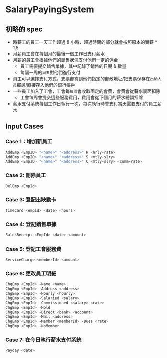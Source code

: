 # SalaryPayingSystem
## 初略的 spec
- 時薪工的員工一天工作超過 8 小時，超過時間的部分就會按照原本的實薪 * 1.5
- 月薪員工會在每個月的最後一個工作日支付薪水
- 月薪的員工會根據他們的銷售狀況支付他們一定的佣金
  - 員工需要提交銷售單據，其中記錄了銷售的日期 & 數量
  - 每隔一周的`周五`對他們進行支付
- 員工可以選擇支付方式，支票郵寄到他們指定的郵政地址/把支票保存在`出納人員`那邊/直接存入他們的銀行帳戶
- 一些員工加入了工會，工會每`每周`會收取固定的會費，會費會從薪水裏面扣除
  - 工會每周會提交這些服務費用，費用會從下個月的薪水總額扣除
- 薪水支付系統每個工作日執行一次，每次執行時會支付當天需要支付的員工薪水

## Input Cases
### Case 1：增加新員工
``` bash
AddEmp <EmpID> "<name>" "<address>" H <hrly-rate>
AddEmp <EmpID> "<name>" "<address>" S <mtly-slry>
AddEmp <EmpID> "<name>" "<address>" C <mtly-slry> <comm-rate>
```

### Case 2: 刪除員工
``` bash
DelEmp <EmpId>
```

### Case 3: 登記出缺勤卡
``` bash
TimeCard <empid> <date> <hours>
```

### Case 4: 登記銷售單據
``` bash
SalesReceipt <EmpId> <date> <amount>
```

### Case 5: 登記工會服務費
``` bash
ServiceCharge <memberId> <amount>
```

### Case 6: 更改員工明細
```  bash
ChgEmp <EmpId> -Name <name>
ChgEmp <EmpId> -Address <address>
ChgEmp <EmpId> -Hourly <hourly>
ChgEmp <EmpId> -Salaried <salary>
ChgEmp <EmpId> -Commissioned <salary> <rate>
ChgEmp <EmpId> -Hold
ChgEmp <EmpId> -Direct <bank> <account>
ChgEmp <EmpId> -Mail <address>
ChgEmp <EmpId> -Member <memberId> -Dues <rate>
ChgEmp <EmpId> -NoMember
```

### Case 7: 在今日執行薪水支付系統
``` bash
Payday <date>
```